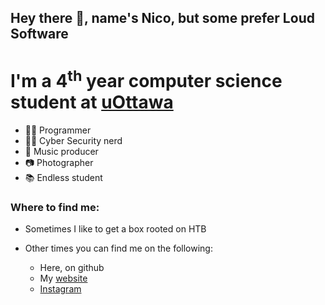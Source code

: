 ## Hey there 👋, name's Nico, but some prefer Loud Software

# I'm a 4<sup>th</sup> year computer science student at [uOttawa]

* 👨‍💻 Programmer
* 🐱‍💻 Cyber Security nerd
* 🎹 Music producer
* 📷 Photographer
* 📚 Endless student

### Where to find me:
* Sometimes I like to get a box rooted on HTB

    <script src="https://www.hackthebox.eu/badge/229158"></script>

* Other times you can find me on the following:
    * Here, on github
    * My [website]
    * [Instagram] 

[uOttawa]: https://www.uottawa.ca/en
[Instagram]: https://instagram.com/LoudSoftware
[website]: https://loud.software